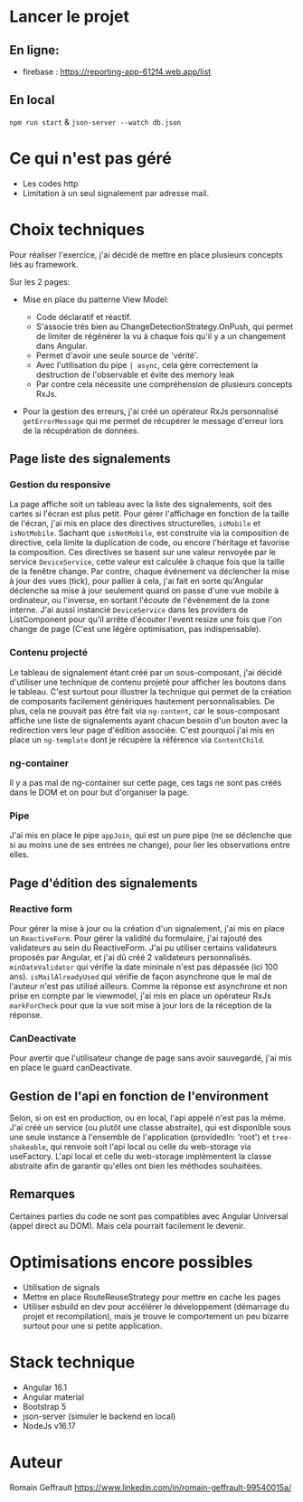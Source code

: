 # Lancer le projet
## En ligne:
- firebase : https://reporting-app-612f4.web.app/list

## En local
`npm run start` & `json-server --watch db.json`

# Ce qui n'est pas géré
- Les codes http
- Limitation à un seul signalement par adresse mail.

# Choix techniques
Pour réaliser l'exercice, j'ai décidé de mettre en place plusieurs concepts liés au framework.

Sur les 2 pages:
- Mise en place du patterne View Model:
    - Code déclaratif et réactif.
    - S'associe très bien au ChangeDetectionStrategy.OnPush, qui permet de limiter de régénérer la vu à chaque fois qu'il y a un changement dans Angular.
    - Permet d'avoir une seule source de 'vérité'.
    - Avec l'utilisation du pipe `| async`, cela gère correctement la destruction de l'observable et évite des memory leak
    - Par contre cela nécessite une compréhension de plusieurs concepts RxJs.

- Pour la gestion des erreurs, j'ai créé un opérateur RxJs personnalisé `getErrorMessage` qui me permet de récupérer le message d'erreur lors de la récupération de données.

## Page liste des signalements

### Gestion du responsive
La page affiche soit un tableau avec la liste des signalements, soit des cartes si l'écran est plus petit.
Pour gérer l'affichage en fonction de la taille de l'écran, j'ai mis en place des directives structurelles, `isMobile` et `isNotMobile`.
Sachant que `isNotMobile`, est construite via la composition de directive, cela limite la duplication de code, ou encore l'héritage et favorise la composition.
Ces directives se basent sur une valeur renvoyée par le service `DeviceService`, cette valeur est calculée à chaque fois que la taille de la fenêtre change.
Par contre, chaque événement va déclencher la mise à jour des vues (tick), pour pallier à cela, j'ai fait en sorte qu'Angular déclenche sa mise à jour seulement quand on passe d'une vue mobile à ordinateur, ou l'inverse, en sortant l'écoute de l'évènement de la zone interne.
J'ai aussi instancié `DeviceService` dans les providers de ListComponent pour qu'il arrête d'écouter l'event resize une fois que l'on change de page (C'est une légère optimisation, pas indispensable).

### Contenu projecté
Le tableau de signalement étant créé par un sous-composant, j'ai décidé d'utiliser une technique de contenu projeté pour afficher les boutons dans le tableau. C'est surtout pour illustrer la technique qui permet de la création de composants facilement génériques hautement personnalisables.
De plus, cela ne pouvait pas être fait via `ng-content`, car le sous-composant affiche une liste de signalements ayant chacun besoin d'un bouton avec la redirection vers leur page d'édition associée.
C'est pourquoi j'ai mis en place un `ng-template` dont je récupère la référence via `ContentChild`.

### ng-container
Il y a pas mal de ng-container sur cette page, ces tags ne sont pas créés dans le DOM et on pour but d'organiser la page.

### Pipe
J'ai mis en place le pipe `appJoin`, qui est un pure pipe (ne se déclenche que si au moins une de ses entrées ne change), pour lier les observations entre elles.

## Page d'édition des signalements
### Reactive form
Pour gérer la mise à jour ou la création d'un signalement, j'ai mis en place un `ReactiveForm`. Pour gérer la validité du formulaire, j'ai rajouté des validateurs au sein du ReactiveForm.
J'ai pu utiliser certains validateurs proposés par Angular, et j'ai dû créé 2 validateurs personnalisés.
`minDateValidator` qui vérifie la date mininale n'est pas dépassée (ici 100 ans).
`isMailAlreadyUsed` qui vérifie de façon asynchrone que le mal de l'auteur n'est pas utilisé ailleurs. Comme la réponse est asynchrone et non prise en compte par le viewmodel, j'ai mis en place un opérateur RxJs `markForCheck` pour que la vue soit mise à jour lors de la réception de la réponse.
### CanDeactivate
Pour avertir que l'utilisateur change de page sans avoir sauvegardé, j'ai mis en place le guard canDeactivate.

## Gestion de l'api en fonction de l'environment
Selon, si on est en production, ou en local, l'api appelé n'est pas la même.
J'ai créé un service (ou plutôt une classe abstraite), qui est disponible sous une seule instance à l'ensemble de l'application (providedIn: 'root') et `tree-shakeable`, qui renvoie soit l'api local ou celle du web-storage via useFactory.
L'api local et celle du web-storage implémentent la classe abstraite afin de garantir qu'elles ont bien les méthodes souhaitées.


## Remarques
Certaines parties du code ne sont pas compatibles avec Angular Universal (appel direct au DOM). Mais cela pourrait facilement le devenir.

# Optimisations encore possibles
- Utilisation de signals
- Mettre en place RouteReuseStrategy pour mettre en cache les pages
- Utiliser esbuild en dev pour accélérer le développement (démarrage du projet et recompilation), mais je trouve le comportement un peu bizarre surtout pour une si petite application.

# Stack technique
- Angular 16.1
- Angular material
- Bootstrap 5
- json-server (simuler le backend en local)
- NodeJs v16.17

# Auteur
Romain Geffrault
https://www.linkedin.com/in/romain-geffrault-99540015a/